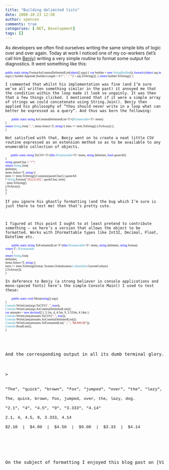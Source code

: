 ```yaml
---
title: "Building delimited lists"
date: 2008-10-23 12:50
author: spencen
comments: true
categories: [.NET, Development]
tags: []
---
```


As developers we often find ourselves writing the same simple bits of logic over and over again. Today at work I noticed one of my co-workers (let’s call him [Benjy](http://www.citv.co.uk/static/engie/index.html)) writing a very simple routine to format some output for diagnostics. It went something like this:
  

<font face="Verdana" size="1">        <span style="color: rgb(0,0,255)">public</span> <span style="color: rgb(0,0,255)">static</span> <span style="color: rgb(0,0,255)">string</span> FormatAsCommaDelimitedList(<span style="color: rgb(0,0,255)">object</span>[] args)
{
<span style="color: rgb(0,0,255)">var</span> builder = <span style="color: rgb(0,0,255)">new</span> <span style="color: rgb(43,145,175)">StringBuilder</span>();
<span style="color: rgb(0,0,255)">foreach</span> (<span style="color: rgb(0,0,255)">object</span> arg <span style="color: rgb(0,0,255)">in</span> args)
{
builder.Append( (builder.Length &gt; 0 ? <span style="color: rgb(163,21,21)">&quot;, &quot;</span> : <span style="color: rgb(163,21,21)">&quot;&quot;</span>) + arg.ToString());
}
<span style="color: rgb(0,0,255)">return</span> builder.ToString();
}</font></pre>
<a href="http://11011.net/software/vspaste"></a>

    
    I commented that whilst his implementation was fine (and I’m sure we’ve all written something similar in the past) it annoyed me that the condition within the loop made it look so ungainly. It was then that a few things clicked. I mentioned that if it were a simple array of strings we could concatenate using String.Join(). Benjy then applied his philosophy of “thou should never write in a loop what can better be expressed as a query”. And thus was born the following:
    
<pre class="code"><font face="Verdana" size="1">        <span style="color: rgb(0,0,255)">public</span> <span style="color: rgb(0,0,255)">static</span> <span style="color: rgb(0,0,255)">string</span> AsCommaDelimitedList&lt;T&gt;(<span style="color: rgb(43,145,175)">IEnumerable</span>&lt;T&gt; items)
{
<span style="color: rgb(0,0,255)">return</span> <span style="color: rgb(43,145,175)">String</span>.Join( <span style="color: rgb(163,21,21)">&quot;, &quot;</span>, items.Select&lt;T, <span style="color: rgb(0,0,255)">string</span>&gt;( item =&gt; item.ToString() ).ToArray() );
}</font></pre>
<a href="http://11011.net/software/vspaste"></a>

    
    Not satisfied with that, Benjy went on to create a neat little CSV routine expressed as an extension method so as to be available to any enumerable collection of objects.
    
<pre class="code"><font face="Verdana" size="1">       <span style="color: rgb(0,0,255)">public</span> <span style="color: rgb(0,0,255)">static</span> <span style="color: rgb(0,0,255)">string</span> ToCSV&lt;T&gt;(<span style="color: rgb(0,0,255)">this</span> <span style="color: rgb(43,145,175)">IEnumerable</span>&lt;T&gt; items, <span style="color: rgb(0,0,255)">string</span> delimiter, <span style="color: rgb(0,0,255)">bool</span> quoteAll)
{
<span style="color: rgb(0,0,255)">string</span> quoteChar = <span style="color: rgb(163,21,21)">&quot;\&quot;&quot;</span>;
<span style="color: rgb(0,0,255)">return</span> <span style="color: rgb(43,145,175)">String</span>.Join(
delimiter,
items.Select&lt;T, <span style="color: rgb(0,0,255)">string</span>&gt;(
item =&gt; item.ToString().Contains(quoteChar) || quoteAll
? <span style="color: rgb(43,145,175)">String</span>.Format(<span style="color: rgb(163,21,21)">&quot;{0}{1}{0}&quot;</span>, quoteChar, item)
: item.ToString()
).ToArray()
);
}</font></pre>
<a href="http://11011.net/software/vspaste"></a>

    
    If you ignore his ghastly formatting (and the bug which I’m sure is just there to test me) then that’s pretty cute.
    

    
    I figured at this point I ought to at least pretend to contribute something – so here’s a version that allows the object to be formatted. Works with IFormattable types like Int32, Decimal, Float, DateTime etc.
    
<pre class="code"><font face="Verdana" size="1">        <span style="color: rgb(0,0,255)">public</span> <span style="color: rgb(0,0,255)">static</span> <span style="color: rgb(0,0,255)">string</span> ToFormattedList&lt;T&gt;(<span style="color: rgb(0,0,255)">this</span> <span style="color: rgb(43,145,175)">IEnumerable</span>&lt;T&gt; items, <span style="color: rgb(0,0,255)">string</span> delimiter, <span style="color: rgb(0,0,255)">string</span> format)
<span style="color: rgb(0,0,255)">where</span> T : </font><font size="1"><font face="Verdana"><span style="color: rgb(43,145,175)">IFormattable
</span>        {
<span style="color: rgb(0,0,255)">return</span> <span style="color: rgb(43,145,175)">String</span>.Join(
delimiter,
items.Select&lt;T, <span style="color: rgb(0,0,255)">string</span>&gt;(
item =&gt; item.ToString(format, System.Globalization.<span style="color: rgb(43,145,175)">CultureInfo</span>.CurrentCulture)
).ToArray());
}</font></font></pre>

    
    In deference to Benjy (a strong believer in console applications and mono-spaced fonts) here’s the simple Console Main() I used to test these:
    
<pre class="code"><font face="Verdana" size="1">        <span style="color: rgb(0,0,255)">public</span> <span style="color: rgb(0,0,255)">static</span> <span style="color: rgb(0,0,255)">void</span> Main(<span style="color: rgb(0,0,255)">string</span>[] args)
{
<span style="color: rgb(43,145,175)">Console</span>.WriteLine(args.ToCSV(<span style="color: rgb(163,21,21)">&quot;, &quot;</span>, <span style="color: rgb(0,0,255)">true</span>));
<span style="color: rgb(43,145,175)">Console</span>.WriteLine(args.AsCommaDelimitedList());
<span style="color: rgb(0,0,255)">var</span> amounts = <span style="color: rgb(0,0,255)">new</span> <span style="color: rgb(0,0,255)">decimal</span>[] { 2.1m, 4, 4.5m, 9, 3.333m, 4.14m };
<span style="color: rgb(43,145,175)">Console</span>.WriteLine(amounts.ToCSV(<span style="color: rgb(163,21,21)">&quot;, &quot;</span>, <span style="color: rgb(0,0,255)">true</span>));
<span style="color: rgb(43,145,175)">Console</span>.WriteLine(amounts.AsCommaDelimitedList());
<span style="color: rgb(43,145,175)">Console</span>.WriteLine(amounts.ToFormattedList(<span style="color: rgb(163,21,21)">&quot;  |  &quot;</span>, <span style="color: rgb(163,21,21)">&quot;$#,##0.00&quot;</span>));
<span style="color: rgb(43,145,175)">Console</span>.ReadLine();
}</font>

<a href="http://11011.net/software/vspaste"></a>


And the corresponding output in all its dumb terminal glory.



>


<font face="Courier New" size="2">&quot;The&quot;, &quot;quick&quot;, &quot;brown&quot;, &quot;fox&quot;, &quot;jumped&quot;, &quot;over&quot;, &quot;the&quot;, &quot;lazy&quot;, &quot;dog.&quot;
  
The, quick, brown, fox, jumped, over, the, lazy, dog.
  
&quot;2.1&quot;, &quot;4&quot;, &quot;4.5&quot;, &quot;9&quot;, &quot;3.333&quot;, &quot;4.14&quot;
  
2.1, 4, 4.5, 9, 3.333, 4.14
  
$2.10&#160; |&#160; $4.00&#160; |&#160; $4.50&#160; |&#160; $9.00&#160; |&#160; $3.33&#160; |&#160; $4.14</font>






On the subject of formatting I enjoyed this blog post on [Visual Studio Debugging Tips](http://blogesh.wordpress.com/2008/09/09/visual-studio-debugging-tips-and-tricks/). Particularly the explanation of how to use conditional formatting with the DebuggerDisplay attribute. Worth a look!


